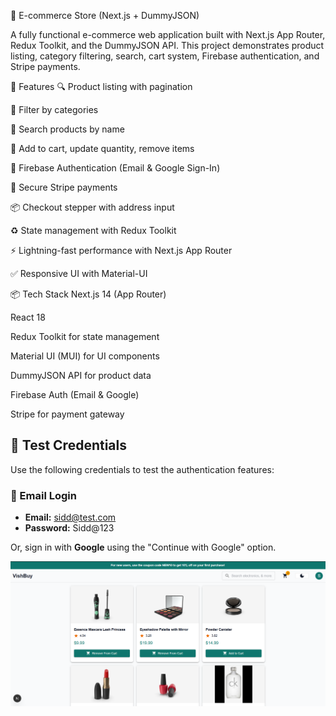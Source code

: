 🛒 E-commerce Store (Next.js + DummyJSON)

A fully functional e-commerce web application built with Next.js App Router, Redux Toolkit, and the DummyJSON API. This project demonstrates product listing, category filtering, search, cart system, Firebase authentication, and Stripe payments.

🚀 Features
🔍 Product listing with pagination

📂 Filter by categories

🔎 Search products by name

🛒 Add to cart, update quantity, remove items

🔐 Firebase Authentication (Email & Google Sign-In)

💸 Secure Stripe payments

📦 Checkout stepper with address input

♻️ State management with Redux Toolkit

⚡ Lightning-fast performance with Next.js App Router

✅ Responsive UI with Material-UI

📦 Tech Stack
Next.js 14 (App Router)

React 18

Redux Toolkit for state management

Material UI (MUI) for UI components

DummyJSON API for product data

Firebase Auth (Email & Google)

Stripe for payment gateway

## 🔐 Test Credentials

Use the following credentials to test the authentication features:

### 📧 Email Login

- **Email:** sidd@test.com
- **Password:** Sidd@123

Or, sign in with **Google** using the "Continue with Google" option.

![alt text](image.png)
